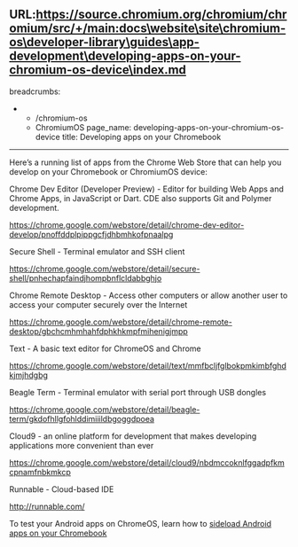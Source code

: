 URL:https://source.chromium.org/chromium/chromium/src/+/main:docs\website\site\chromium-os\developer-library\guides\app-development\developing-apps-on-your-chromium-os-device\index.md
---
breadcrumbs:
- - /chromium-os
  - ChromiumOS
page_name: developing-apps-on-your-chromium-os-device
title: Developing apps on your Chromebook
---

Here’s a running list of apps from the Chrome Web Store that can help you
develop on your Chromebook or ChromiumOS device:

Chrome Dev Editor (Developer Preview) - Editor for building Web Apps and Chrome
Apps, in JavaScript or Dart. CDE also supports Git and Polymer development.

<https://chrome.google.com/webstore/detail/chrome-dev-editor-develop/pnoffddplpippgcfjdhbmhkofpnaalpg>

Secure Shell - Terminal emulator and SSH client

<https://chrome.google.com/webstore/detail/secure-shell/pnhechapfaindjhompbnflcldabbghjo>

Chrome Remote Desktop - Access other computers or allow another user to access
your computer securely over the Internet

<https://chrome.google.com/webstore/detail/chrome-remote-desktop/gbchcmhmhahfdphkhkmpfmihenigjmpp>

Text - A basic text editor for ChromeOS and Chrome

<https://chrome.google.com/webstore/detail/text/mmfbcljfglbokpmkimbfghdkjmjhdgbg>

Beagle Term - Terminal emulator with serial port through USB dongles

<https://chrome.google.com/webstore/detail/beagle-term/gkdofhllgfohlddimiiildbgoggdpoea>

Cloud9 - an online platform for development that makes developing applications
more convenient than ever

<https://chrome.google.com/webstore/detail/cloud9/nbdmccoknlfggadpfkmcpnamfnbkmkcp>

Runnable - Cloud-based IDE

<http://runnable.com/>

To test your Android apps on ChromeOS, learn how to [sideload Android apps on
your Chromebook](/chromium-os/sideload-android-apps-on-chromebook)
